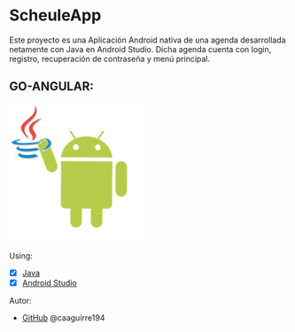 # ScheuleApp
Este proyecto es una Aplicación Android nativa de una agenda desarrollada netamente con Java en Android Studio.
Dicha agenda cuenta con login, registro, recuperación de contraseña y menú principal.

## GO-ANGULAR:
 ![GitHub](/img/android.png)
 
Using:
* [x] [Java](https://www.java.com/es/about/whatis_java.jsp?bucket_value=desktop-chrome80-windows10-64bit&in_query=no) 
* [x] [Android Studio](https://developer.android.com/studio?hl=es-419)

Autor:
*  [GitHub](https://github.com/caaguirre194)
	 @caaguirre194

